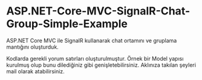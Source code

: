 # ASP.NET-Core-MVC-SignalR-Chat-Group-Simple-Example
ASP.NET Core MVC ile SignalR kullanarak chat ortamını ve gruplama mantığını oluşturduk.

Kodlarda gerekli yorum satırları oluşturulmuştur. Örnek bir Model yapısı kurulmuş olup bunu dilediğiniz gibi genişletebilirsiniz. Aklınıza takılan şeyleri mail olarak atabilirsiniz.
